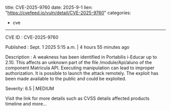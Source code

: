  
title: CVE-2025-9760
date: 2025-9-1
lien: "https://cvefeed.io/vuln/detail/CVE-2025-9760"
categories:
  - cve
---

CVE ID : CVE-2025-9760

Published :  Sept. 1
2025
5:15 a.m. | 4 hours
55 minutes ago

Description : A weakness has been identified in Portabilis i-Educar up to 2.10. This affects an unknown part of the file /module/Api/aluno of the component Matricula API. Executing manipulation can lead to improper authorization. It is possible to launch the attack remotely. The exploit has been made available to the public and could be exploited.

Severity: 6.5 | MEDIUM

Visit the link for more details
such as CVSS details
affected products
timeline
and more...
